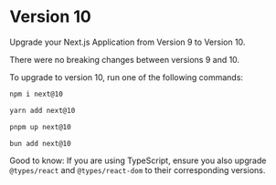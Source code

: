 # Version 10

Upgrade your Next.js Application from Version 9 to Version 10.

There were no breaking changes between versions 9 and 10.

To upgrade to version 10, run one of the following commands:

```bash
npm i next@10
```

```bash
yarn add next@10
```

```bash
pnpm up next@10
```

```bash
bun add next@10
```

Good to know: If you are using TypeScript, ensure you also upgrade `@types/react` and `@types/react-dom` to their corresponding versions.